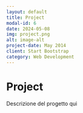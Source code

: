 ```yaml
---
layout: default
title: Project
modal-id: 6
date: 2024-05-08
img: project.png
alt: image-alt
project-date: May 2014
client: Start Bootstrap
category: Web Development
---
```

# Project

Descrizione del progetto qui
